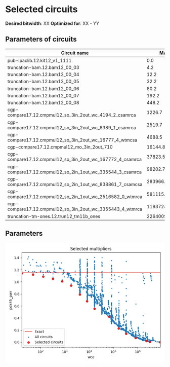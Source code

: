 
Selected circuits
===================
**Desired bitwidth**: XX
**Optimized for**: XX - YY


Parameters of circuits
----------------------------

| Circuit name | MAE | WCE | EP | Download |
| ----- |  ---- | ---- | --- | ---- | 
| pub-lpaclib.12.kit12_v1_1111 | 0.0 | 0 | 0.0 |  [Verilog](pub-lpaclib.12.kit12_v1_1111.v) [C](pub-lpaclib.12.kit12_v1_1111.c) |
| truncation-bam.12.bam12_00_03 | 4.2 | 17 | 68.75 |  [Verilog](truncation-bam.12.bam12_00_03.v) [C](truncation-bam.12.bam12_00_03.c) |
| truncation-bam.12.bam12_00_04 | 12.2 | 49 | 81.25 |  [Verilog](truncation-bam.12.bam12_00_04.v) [C](truncation-bam.12.bam12_00_04.c) |
| truncation-bam.12.bam12_00_05 | 32.2 | 129 | 89.0625 |  [Verilog](truncation-bam.12.bam12_00_05.v) [C](truncation-bam.12.bam12_00_05.c) |
| truncation-bam.12.bam12_00_06 | 80.2 | 321 | 93.75 |  [Verilog](truncation-bam.12.bam12_00_06.v) [C](truncation-bam.12.bam12_00_06.c) |
| truncation-bam.12.bam12_00_07 | 192.2 | 769 | 96.484375 |  [Verilog](truncation-bam.12.bam12_00_07.v) [C](truncation-bam.12.bam12_00_07.c) |
| truncation-bam.12.bam12_00_08 | 448.2 | 1793 | 98.046875 |  [Verilog](truncation-bam.12.bam12_00_08.v) [C](truncation-bam.12.bam12_00_08.c) |
| cgp-compare17.12.cmpmul12_so_3in_2out_wc_4194_2_csamrca | 1226.7 | 4121 | 99.9641895294 |  [Verilog](cgp-compare17.12.cmpmul12_so_3in_2out_wc_4194_2_csamrca.v) [C](cgp-compare17.12.cmpmul12_so_3in_2out_wc_4194_2_csamrca.c) |
| cgp-compare17.12.cmpmul12_so_3in_2out_wc_8389_1_csamrca | 2519.7 | 8274 | 99.9886155128 |  [Verilog](cgp-compare17.12.cmpmul12_so_3in_2out_wc_8389_1_csamrca.v) [C](cgp-compare17.12.cmpmul12_so_3in_2out_wc_8389_1_csamrca.c) |
| cgp-compare17.12.cmpmul12_so_3in_2out_wc_16777_4_wtmcsa | 4688.5 | 16718 | 99.9914526939 |  [Verilog](cgp-compare17.12.cmpmul12_so_3in_2out_wc_16777_4_wtmcsa.v) [C](cgp-compare17.12.cmpmul12_so_3in_2out_wc_16777_4_wtmcsa.c) |
| cgp-compare17.12.cmpmul12_mo_3in_2out_710 | 16144.8 | 66291 | 99.9973416328 |  [Verilog](cgp-compare17.12.cmpmul12_mo_3in_2out_710.v) [C](cgp-compare17.12.cmpmul12_mo_3in_2out_710.c) |
| cgp-compare17.12.cmpmul12_so_3in_2out_wc_167772_4_csamrca | 37823.5 | 166186 | 99.9992370605 |  [Verilog](cgp-compare17.12.cmpmul12_so_3in_2out_wc_167772_4_csamrca.v) [C](cgp-compare17.12.cmpmul12_so_3in_2out_wc_167772_4_csamrca.c) |
| cgp-compare17.12.cmpmul12_so_2in_1out_wc_335544_3_csamrca | 98202.7 | 335434 | 99.9998569489 |  [Verilog](cgp-compare17.12.cmpmul12_so_2in_1out_wc_335544_3_csamrca.v) [C](cgp-compare17.12.cmpmul12_so_2in_1out_wc_335544_3_csamrca.c) |
| cgp-compare17.12.cmpmul12_so_2in_1out_wc_838861_7_csamcsa | 283966.4 | 819059 | 99.9998688698 |  [Verilog](cgp-compare17.12.cmpmul12_so_2in_1out_wc_838861_7_csamcsa.v) [C](cgp-compare17.12.cmpmul12_so_2in_1out_wc_838861_7_csamcsa.c) |
| cgp-compare17.12.cmpmul12_so_2in_1out_wc_2516582_0_wtmrca | 581115.1 | 2247823 | 99.9999582767 |  [Verilog](cgp-compare17.12.cmpmul12_so_2in_1out_wc_2516582_0_wtmrca.v) [C](cgp-compare17.12.cmpmul12_so_2in_1out_wc_2516582_0_wtmrca.c) |
| cgp-compare17.12.cmpmul12_so_3in_2out_wc_3355443_4_wtmrca | 1193724.0 | 3182468 | 99.9999821186 |  [Verilog](cgp-compare17.12.cmpmul12_so_3in_2out_wc_3355443_4_wtmrca.v) [C](cgp-compare17.12.cmpmul12_so_3in_2out_wc_3355443_4_wtmrca.c) |
| truncation-tm-ones.12.trun12_tm11b_ones | 2264009.13166 | 8380418 | 99.9999880791 |  [Verilog](truncation-tm-ones.12.trun12_tm11b_ones.v) [C](truncation-tm-ones.12.trun12_tm11b_ones.c) |

Parameters
--------------
![Parameters figure](fig.png)
         